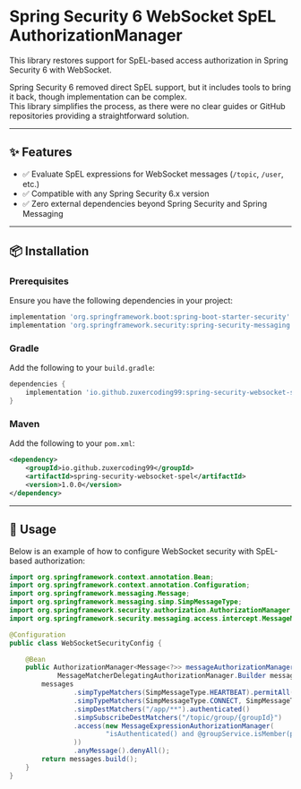 # Spring Security 6 WebSocket SpEL AuthorizationManager

This library restores support for SpEL-based access authorization in Spring Security 6 with WebSocket.  

Spring Security 6 removed direct SpEL support, but it includes tools to bring it back, though implementation can be complex.  
This library simplifies the process, as there were no clear guides or GitHub repositories providing a straightforward solution.

---

## ✨ Features

- ✅ Evaluate SpEL expressions for WebSocket messages (`/topic`, `/user`, etc.)  
- ✅ Compatible with any Spring Security 6.x version  
- ✅ Zero external dependencies beyond Spring Security and Spring Messaging  

---

## 📦 Installation

### Prerequisites
Ensure you have the following dependencies in your project:

```gradle
implementation 'org.springframework.boot:spring-boot-starter-security'
implementation 'org.springframework.security:spring-security-messaging'
```

### Gradle

Add the following to your `build.gradle`:

```gradle
dependencies {
    implementation 'io.github.zuxercoding99:spring-security-websocket-spel:1.0.0'
}
```

### Maven

Add the following to your `pom.xml`:

```xml
<dependency>
    <groupId>io.github.zuxercoding99</groupId>
    <artifactId>spring-security-websocket-spel</artifactId>
    <version>1.0.0</version>
</dependency>
```

---

## 🚀 Usage

Below is an example of how to configure WebSocket security with SpEL-based authorization:

```java
import org.springframework.context.annotation.Bean;
import org.springframework.context.annotation.Configuration;
import org.springframework.messaging.Message;
import org.springframework.messaging.simp.SimpMessageType;
import org.springframework.security.authorization.AuthorizationManager;
import org.springframework.security.messaging.access.intercept.MessageMatcherDelegatingAuthorizationManager;

@Configuration
public class WebSocketSecurityConfig {

    @Bean
    public AuthorizationManager<Message<?>> messageAuthorizationManager(
            MessageMatcherDelegatingAuthorizationManager.Builder messages) {
        messages
                .simpTypeMatchers(SimpMessageType.HEARTBEAT).permitAll()
                .simpTypeMatchers(SimpMessageType.CONNECT, SimpMessageType.DISCONNECT).authenticated()
                .simpDestMatchers("/app/**").authenticated()
                .simpSubscribeDestMatchers("/topic/group/{groupId}")
                .access(new MessageExpressionAuthorizationManager(
                        "isAuthenticated() and @groupService.isMember(principal.name, #groupId)"
                ))
                .anyMessage().denyAll();
        return messages.build();
    }
}
```